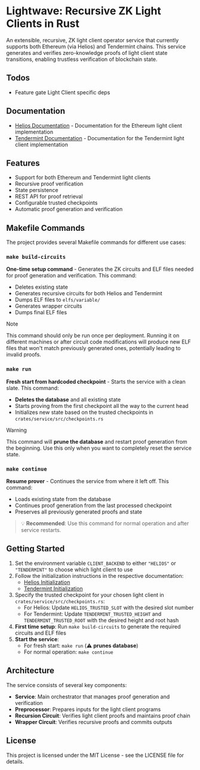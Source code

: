 # Lightwave: Recursive ZK Light Clients in Rust

An extensible, recursive, ZK light client operator service that currently supports both Ethereum (via Helios) and Tendermint chains. This service generates and verifies zero-knowledge proofs of light client state transitions, enabling trustless verification of blockchain state.

## Todos
- Feature gate Light Client specific deps

## Documentation

- [Helios Documentation](docs/integrations/HELIOS.md) - Documentation for the Ethereum light client implementation
- [Tendermint Documentation](docs/integrations/TENDERMINT.md) - Documentation for the Tendermint light client implementation

## Features

- Support for both Ethereum and Tendermint light clients
- Recursive proof verification
- State persistence
- REST API for proof retrieval
- Configurable trusted checkpoints
- Automatic proof generation and verification

## Makefile Commands

The project provides several Makefile commands for different use cases:

### `make build-circuits`
**One-time setup command** - Generates the ZK circuits and ELF files needed for proof generation and verification. This command:
- Deletes existing state
- Generates recursive circuits for both Helios and Tendermint
- Dumps ELF files to `elfs/variable/`
- Generates wrapper circuits
- Dumps final ELF files

> [!NOTE] 
> This command should only be run once per deployment. Running it on different machines or
> after circuit code modifications will produce new ELF files that won't match previously 
> generated ones, potentially leading to invalid proofs.

### `make run`
**Fresh start from hardcoded checkpoint** - Starts the service with a clean slate. This command:
- **Deletes the database** and all existing state
- Starts proving from the first checkpoint all the way to the current head
- Initializes new state based on the trusted checkpoints in `crates/service/src/checkpoints.rs`

> [!WARNING]
> This command will **prune the database** and restart proof generation from the beginning. 
> Use this only when you want to completely reset the service state.

### `make continue`
**Resume prover** - Continues the service from where it left off. This command:
- Loads existing state from the database
- Continues proof generation from the last processed checkpoint
- Preserves all previously generated proofs and state

> 💡 **Recommended**: Use this command for normal operation and after service restarts.

## Getting Started

1. Set the environment variable `CLIENT_BACKEND` to either `"HELIOS"` or `"TENDERMINT"` to choose which light client to use
2. Follow the initialization instructions in the respective documentation:
   - [Helios Initialization](docs/integrations/HELIOS.md#re-initialization)
   - [Tendermint Initialization](docs/integrations/TENDERMINT.md#re-initialization)
3. Specify the trusted checkpoint for your chosen light client in `crates/service/src/checkpoints.rs`:
   - For Helios: Update `HELIOS_TRUSTED_SLOT` with the desired slot number
   - For Tendermint: Update `TENDERMINT_TRUSTED_HEIGHT` and `TENDERMINT_TRUSTED_ROOT` with the desired height and root hash
4. **First time setup**: Run `make build-circuits` to generate the required circuits and ELF files
5. **Start the service**: 
   - For fresh start: `make run` (⚠️ **prunes database**)
   - For normal operation: `make continue`

## Architecture

The service consists of several key components:

- **Service**: Main orchestrator that manages proof generation and verification
- **Preprocessor**: Prepares inputs for the light client programs
- **Recursion Circuit**: Verifies light client proofs and maintains proof chain
- **Wrapper Circuit**: Verifies recursive proofs and commits outputs

## License

This project is licensed under the MIT License - see the LICENSE file for details. 
